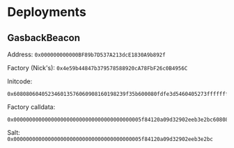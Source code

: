 # Deployments

## GasbackBeacon

Address: `0x000000000000BF89b7D537A213dcE1830A9b892f`

Factory (Nick's): `0x4e59b44847b379578588920cA78FbF26c0B4956C`

Initcode: 

```
0x608080604052346013576060908160198239f35b600080fdfe3d5460405273fffffffffffffffffffffffffffffffffffffffe33186024573d353d55005b60206040f3fea26469706673582212209d2f812fc493cd5f17299625503f2130b74e11905b49e764be5b9dd350173df964736f6c634300081c0033
```

Factory calldata: 

```
0x00000000000000000000000000000000000000005f84120a09d32902eeb3e2bc608080604052346013576060908160198239f35b600080fdfe3d5460405273fffffffffffffffffffffffffffffffffffffffe33186024573d353d55005b60206040f3fea26469706673582212209d2f812fc493cd5f17299625503f2130b74e11905b49e764be5b9dd350173df964736f6c634300081c0033
```

Salt: `0x00000000000000000000000000000000000000005f84120a09d32902eeb3e2bc`

